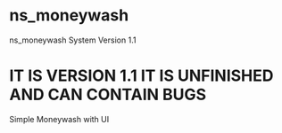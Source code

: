 # ns_moneywash
ns_moneywash System Version 1.1


# IT IS VERSION 1.1 IT IS UNFINISHED AND CAN CONTAIN BUGS

Simple Moneywash with UI
